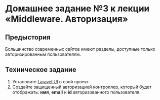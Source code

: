 # Домашнее задание №3 к лекции «Middleware. Авторизация»

## Предыстория

Большинство современных сайтов имеют разделы, доступные только авторизированным пользователям.

## Техническое задание

1. Установите [Laravel UI](https://github.com/laravel/ui) в свой проект.
1. Создайте защищенный авторизацией контроллер, который будет
отображать: **имя**, **email** и **id** авторизованного пользователя.
